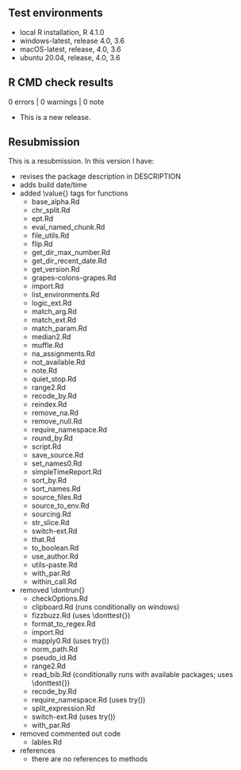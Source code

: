 ## Test environments
* local R installation, R 4.1.0
* windows-latest, release 4.0, 3.6
* macOS-latest, release, 4.0, 3.6
* ubuntu 20.04, release, 4.0, 3.6

## R CMD check results

0 errors | 0 warnings | 0 note

* This is a new release.

## Resubmission
This is a resubmission.  In this version I have:

* revises the package description in DESCRIPTION
* adds build date/time
* added \value{} tags for functions
  * base_alpha.Rd
  * chr_split.Rd
  * ept.Rd
  * eval_named_chunk.Rd
  * file_utils.Rd
  * flip.Rd
  * get_dir_max_number.Rd
  * get_dir_recent_date.Rd
  * get_version.Rd
  * grapes-colons-grapes.Rd
  * import.Rd
  * list_environments.Rd
  * logic_ext.Rd
  * match_arg.Rd
  * match_ext.Rd
  * match_param.Rd
  * median2.Rd
  * muffle.Rd
  * na_assignments.Rd
  * not_available.Rd
  * note.Rd
  * quiet_stop.Rd
  * range2.Rd
  * recode_by.Rd
  * reindex.Rd
  * remove_na.Rd
  * remove_null.Rd
  * require_namespace.Rd
  * round_by.Rd
  * script.Rd
  * save_source.Rd
  * set_names0.Rd
  * simpleTimeReport.Rd
  * sort_by.Rd
  * sort_names.Rd
  * source_files.Rd
  * source_to_env.Rd
  * sourcing.Rd
  * str_slice.Rd
  * switch-ext.Rd
  * that.Rd
  * to_boolean.Rd
  * use_author.Rd
  * utils-paste.Rd
  * with_par.Rd
  * within_call.Rd
* removed \dontrun{}
  * checkOptions.Rd
  * clipboard.Rd (runs conditionally on windows)
  * fizzbuzz.Rd (uses \donttest{})
  * format_to_regex.Rd
  * import.Rd
  * mapply0.Rd (uses try())
  * norm_path.Rd
  * pseudo_id.Rd
  * range2.Rd
  * read_bib.Rd (conditionally runs with available packages; uses \donttest{})
  * recode_by.Rd
  * require_namespace.Rd (uses try())
  * split_expression.Rd
  * switch-ext.Rd (uses try())
  * with_par.Rd
* removed commented out code
  * lables.Rd
* references
  * there are no references to methods
